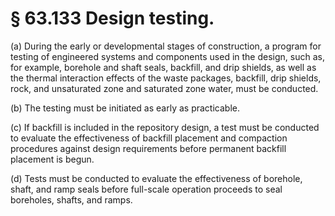 # § 63.133   Design testing.

(a) During the early or developmental stages of construction, a program for testing of engineered systems and components used in the design, such as, for example, borehole and shaft seals, backfill, and drip shields, as well as the thermal interaction effects of the waste packages, backfill, drip shields, rock, and unsaturated zone and saturated zone water, must be conducted. 


(b) The testing must be initiated as early as practicable. 


(c) If backfill is included in the repository design, a test must be conducted to evaluate the effectiveness of backfill placement and compaction procedures against design requirements before permanent backfill placement is begun. 


(d) Tests must be conducted to evaluate the effectiveness of borehole, shaft, and ramp seals before full-scale operation proceeds to seal boreholes, shafts, and ramps. 




